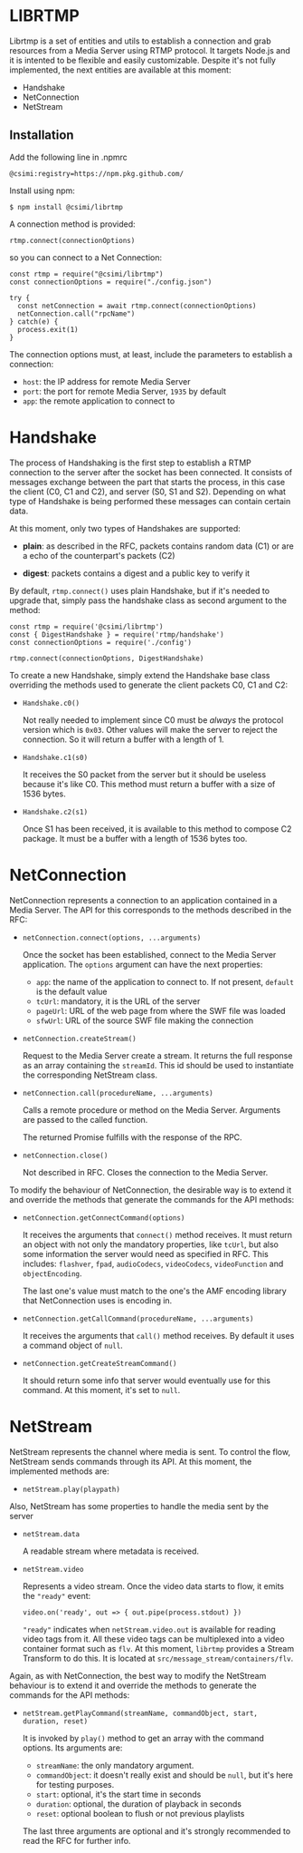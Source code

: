 # LIBRTMP

Librtmp is a set of entities and utils to establish a connection and grab resources from a Media Server using RTMP protocol. It targets Node.js and it is intented to be flexible and easily customizable. Despite it's not fully implemented, the next entities are available at this moment:

- Handshake
- NetConnection
- NetStream

## Installation

Add the following line in .npmrc

```
@csimi:registry=https://npm.pkg.github.com/
```

Install using npm:

```
$ npm install @csimi/librtmp
```

A connection method is provided:

`rtmp.connect(connectionOptions)`

so you can connect to a Net Connection:
```
const rtmp = require("@csimi/librtmp")
const connectionOptions = require("./config.json")

try {
  const netConnection = await rtmp.connect(connectionOptions)
  netConnection.call("rpcName")
} catch(e) {
  process.exit(1)
}
```

The connection options must, at least, include the parameters to establish a connection:

- `host`: the IP address for remote Media Server
- `port`: the port for remote Media Server, `1935` by default
- `app`: the remote application to connect to

# Handshake

The process of Handshaking is the first step to establish a RTMP connection to the server after the socket has been connected. It consists of messages exchange between the part that starts the process, in this case the client (C0, C1 and C2), and server (S0, S1 and S2). Depending on what type of Handshake is being performed these messages can contain certain data.

At this moment, only two types of Handshakes are supported:

- **plain**: as described in the RFC, packets contains random data (C1) or are a echo of the counterpart's packets (C2)

- **digest**: packets contains a digest and a public key to verify it

By default, `rtmp.connect()` uses plain Handshake, but if it's needed to upgrade that, simply pass the handshake class as second argument to the method: 

```
const rtmp = require('@csimi/librtmp')
const { DigestHandshake } = require('rtmp/handshake')
const connectionOptions = require('./config')

rtmp.connect(connectionOptions, DigestHandshake)
```

To create a new Handshake, simply extend the Handshake base class overriding the methods used to generate the client packets C0, C1 and C2:

- `Handshake.c0()`

  Not really needed to implement since C0 must be *always* the protocol version which is `0x03`. Other values will make the server to reject the connection. So it will return a buffer with a length of 1.

- `Handshake.c1(s0)`

  It receives the S0 packet from the server but it should be useless because it's like C0. This method must return a buffer with a size of 1536 bytes.

- `Handshake.c2(s1)`

  Once S1 has been received, it is available to this method to compose C2 package. It must be a buffer with a length of 1536 bytes too.

# NetConnection

NetConnection represents a connection to an application contained in a Media Server. The API for this corresponds to the methods described in the RFC:

- `netConnection.connect(options, ...arguments)`

  Once the socket has been established, connect to the Media Server application. The `options` argument can have the next properties:

  - `app`: the name of the application to connect to. If not present, `default` is the default value
  - `tcUrl`: mandatory, it is the URL of the server
  - `pageUrl`: URL of the web page from where the SWF file was loaded
  - `sfwUrl`: URL of the source SWF file making the connection

- `netConnection.createStream()`

  Request to the Media Server create a stream. It returns the full response as an array containing the `streamId`. This id should be used to instantiate the corresponding NetStream class.

- `netConnection.call(procedureName, ...arguments)`

  Calls a remote procedure or method on the Media Server. Arguments are passed to the called function.

  The returned Promise fulfills with the response of the RPC.

- `netConnection.close()`
  
  Not described in RFC. Closes the connection to the Media Server.

To modify the behaviour of NetConnection, the desirable way is to extend it and override the methods that generate the commands for the API methods:

- `netConnection.getConnectCommand(options)`

  It receives the arguments that `connect()` method receives. It must return an object with not only the mandatory properties, like `tcUrl`, but also some information the server would need as specified in RFC. This includes: `flashver`, `fpad`, `audioCodecs`, `videoCodecs`, `videoFunction` and `objectEncoding`.

  The last one's value must match to the one's the AMF encoding library that NetConnection uses is encoding in. 

- `netConnection.getCallCommand(procedureName, ...arguments)`

  It receives the arguments that `call()` method receives. By default it uses a command object of `null`.

- `netConnection.getCreateStreamCommand()`

  It should return some info that server would eventually use for this command. At this moment, it's set to `null`.

# NetStream

NetStream represents the channel where media is sent. To control the flow, NetStream sends commands through its API. At this moment, the implemented methods are:

- `netStream.play(playpath)`

Also, NetStream has some properties to handle the media sent by the server

- `netStream.data`

  A readable stream where metadata is received.

- `netStream.video`

  Represents a video stream. Once the video data starts to flow, it emits the `"ready"` event: 

    ```
    video.on('ready', out => { out.pipe(process.stdout) })
    ```

  `"ready"` indicates when `netStream.video.out` is available for reading video tags from it. All these video tags can be multiplexed into a video container format such as `flv`. At this moment, `librtmp` provides a Stream Transform to do this. It is located at `src/message_stream/containers/flv`.

Again, as with NetConnection, the best way to modify the NetStream behaviour is to extend it and override the methods to generate the commands for the API methods:

- `netStream.getPlayCommand(streamName, commandObject, start, duration, reset)`

  It is invoked by `play()` method to get an array with the command options. Its arguments are:
  
    - `streamName`: the only mandatory argument.
    - `commandObject`: it doesn't really exist and should be `null`, but it's here for testing purposes.
    - `start`: optional, it's the start time in seconds
    - `duration`: optional, the duration of playback in seconds
    - `reset`: optional boolean to flush or not previous playlists

  The last three arguments are optional and it's strongly recommended to read the RFC for further info.